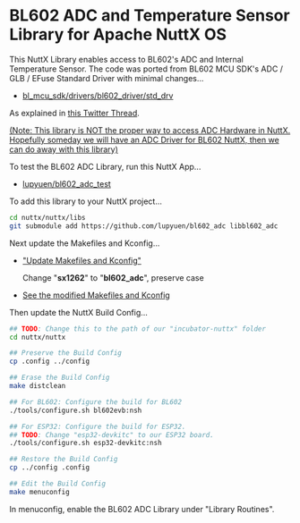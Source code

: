 # BL602 ADC and Temperature Sensor Library for Apache NuttX OS

This NuttX Library enables access to BL602's ADC and Internal Temperature Sensor. The code was ported from BL602 MCU SDK's ADC / GLB / EFuse Standard Driver with minimal changes...

-   [bl_mcu_sdk/drivers/bl602_driver/std_drv](https://github.com/bouffalolab/bl_mcu_sdk/blob/master/drivers/bl602_driver/std_drv)

As explained in [this Twitter Thread](https://twitter.com/MisterTechBlog/status/1481425041275617283).

[(Note: This library is NOT the proper way to access ADC Hardware in NuttX. Hopefully someday we will have an ADC Driver for BL602 NuttX, then we can do away with this library)](https://www.linkedin.com/feed/update/urn:li:activity:6887353468663812096?commentUrn=urn%3Ali%3Acomment%3A%28activity%3A6887353468663812096%2C6887410260710055936%29&replyUrn=urn%3Ali%3Acomment%3A%28activity%3A6887353468663812096%2C6887411211546312704%29)

To test the BL602 ADC Library, run this NuttX App...

-   [lupyuen/bl602_adc_test](https://github.com/lupyuen/bl602_adc_test)

To add this library to your NuttX project...

```bash
cd nuttx/nuttx/libs
git submodule add https://github.com/lupyuen/bl602_adc libbl602_adc
```

Next update the Makefiles and Kconfig...

-   ["Update Makefiles and Kconfig"](https://lupyuen.github.io/articles/sx1262#update-makefiles-and-kconfig)

    Change "__sx1262__" to "__bl602_adc__", preserve case

-   [See the modified Makefiles and Kconfig](https://github.com/lupyuen/incubator-nuttx/commit/cbe6be8ca58407ec4a124348dd19c4986a60335e)

Then update the NuttX Build Config...

```bash
## TODO: Change this to the path of our "incubator-nuttx" folder
cd nuttx/nuttx

## Preserve the Build Config
cp .config ../config

## Erase the Build Config
make distclean

## For BL602: Configure the build for BL602
./tools/configure.sh bl602evb:nsh

## For ESP32: Configure the build for ESP32.
## TODO: Change "esp32-devkitc" to our ESP32 board.
./tools/configure.sh esp32-devkitc:nsh

## Restore the Build Config
cp ../config .config

## Edit the Build Config
make menuconfig 
```

In menuconfig, enable the BL602 ADC Library under "Library Routines".

